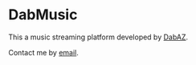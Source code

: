 # DabMusic

This a music streaming platform developed by [DabAZ](https://dabaz.me).

Contact me by [email](mailto:dabaz@dabaz.me).
